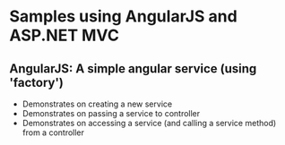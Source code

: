 # Samples using AngularJS and ASP.NET MVC

## AngularJS: A simple angular service (using 'factory')

* Demonstrates on creating a new service
* Demonstrates on passing a service to controller
* Demonstrates on accessing a service (and calling a service method) from a controller